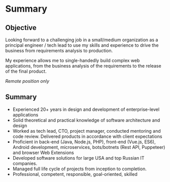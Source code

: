 # Summary

## Objective

Looking forward to a challenging job in a small/medium organization as a principal engineer / tech lead to use my skills and experience to drive the business from requirements analysis to production.

My experience allows me to single-handedly build complex web applications, from the business analysis of the requirements to the release of the final product.

_Remote position only_

## Summary

- Experienced 20+ years in design and development of enterprise-level applications
- Solid theoretical and practical knowledge of software architecture and design
- Worked as tech lead, CTO, project manager, conducted mentoring and code review. Delivered products in accordance with client expectations
- Proficient in back-end (Java, Node.js, PHP), front-end (Vue.js, ES6), Android development, microservices, bots/botnets (Rest API, Puppeteer) and browser Web Extensions 
- Developed software solutions for large USA and top Russian IT companies.
- Managed full life cycle of projects from inception to completion.
- Professional, competent, responsible, goal-oriented, skilled
